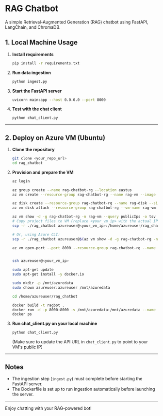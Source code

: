# RAG Chatbot

A simple Retrieval-Augmented Generation (RAG) chatbot using FastAPI, LangChain, and ChromaDB.

## 1. Local Machine Usage

1. **Install requirements**
   ```sh
   pip install -r requirements.txt
   ```
2. **Run data ingestion**
   ```sh
   python ingest.py
   ```
3. **Start the FastAPI server**
   ```sh
   uvicorn main:app --host 0.0.0.0 --port 8000
   ```
4. **Test with the chat client**
   ```sh
   python chat_client.py
   ```

---

## 2. Deploy on Azure VM (Ubuntu)

1. **Clone the repository**
   ```sh
   git clone <your_repo_url>
   cd rag_chatbot
   ```
2. **Provision and prepare the VM**
   ```sh
   az login

   az group create --name rag-chatbot-rg --location eastus
   az vm create --resource-group rag-chatbot-rg --name rag-vm --image UbuntuLTS --admin-username azureuser --generate-ssh-keys --size Standard_DS2_v2 --output json

   az disk create --resource-group rag-chatbot-rg --name rag-disk --size-gb 20 --sku Premium_LRS
   az vm disk attach --resource-group rag-chatbot-rg --vm-name rag-vm --name rag-disk

   az vm show -d -g rag-chatbot-rg -n rag-vm --query publicIps -o tsv
   # Copy project files to VM (replace <your_vm_ip> with the actual IP)
   scp -r ./rag_chatbot azureuser@<your_vm_ip>:/home/azureuser/rag_chatbot

   # Or, using Azure CLI:
   scp -r ./rag_chatbot azureuser@$(az vm show -d -g rag-chatbot-rg -n rag-vm --query publicIps -o tsv):/home/azureuser/rag_chatbot
   
   az vm open-port --port 8000 --resource-group rag-chatbot-rg --name rag-vm


   ssh azureuser@<your_vm_ip>

   sudo apt-get update
   sudo apt-get install -y docker.io

   sudo mkdir -p /mnt/azuredata
   sudo chown azureuser:azureuser /mnt/azuredata

   cd /home/azureuser/rag_chatbot
   
   docker build -t ragbot .
   docker run -d -p 8000:8000 -v /mnt/azuredata:/mnt/azuredata --name rag_container ragbot
   docker ps
   ```
3. **Run chat_client.py on your local machine**
   ```sh
   python chat_client.py
   ```
   (Make sure to update the API URL in `chat_client.py` to point to your VM's public IP)

---

## Notes
- The ingestion step (`ingest.py`) must complete before starting the FastAPI server.
- The Dockerfile is set up to run ingestion automatically before launching the server.

---

Enjoy chatting with your RAG-powered bot! 
